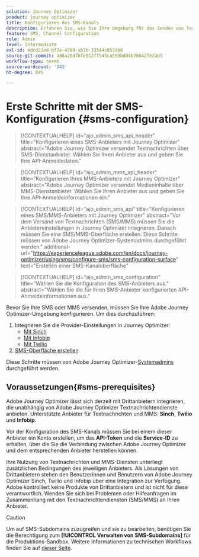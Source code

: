 ```yaml
---
solution: Journey Optimizer
product: journey optimizer
title: Konfigurieren des SMS-Kanals
description: Erfahren Sie, wie Sie Ihre Umgebung für das Senden von Textnachrichten mit Journey Optimizer konfigurieren
feature: SMS, Channel Configuration
role: Admin
level: Intermediate
exl-id: 4dcd22ed-bf7e-4789-ab7b-33544c857db8
source-git-commit: a08a28d7bfe912ff545ca559bd04b70642fe2ab5
workflow-type: tm+mt
source-wordcount: '343'
ht-degree: 84%

---
```


# Erste Schritte mit der SMS-Konfiguration {#sms-configuration}

>[!CONTEXTUALHELP]
>id="ajo_admin_sms_api_header"
>title="Konfigurieren eines SMS-Anbieters mit Journey Optimizer"
>abstract="Adobe Journey Optimizer versendet Textnachrichten über SMS-Dienstanbieter. Wählen Sie Ihren Anbieter aus und geben Sie Ihre API-Anmeldedaten."

>[!CONTEXTUALHELP]
>id="ajo_admin_mms_api_header"
>title="Konfigurieren Ihres MMS-Anbieters mit Journey Optimizer"
>abstract="Adobe Journey Optimizer versendet Medieninhalte über MMS-Dienstanbieter. Wählen Sie Ihren Anbieter aus und geben Sie Ihre API-Anmeldeinformationen ein."

>[!CONTEXTUALHELP]
>id="ajo_admin_sms_api"
>title="Konfigurieren eines SMS/MMS-Anbieters mit Journey Optimizer"
>abstract="Vor dem Versand von Textnachrichten (SMS/MMS) müssen Sie die Anbietereinstellungen in Journey Optimizer integrieren. Danach müssen Sie eine SMS/MMS-Oberfläche erstellen. Diese Schritte müssen von Adobe Journey Optimizer-Systemadmins durchgeführt werden."
>additional-url="https://experienceleague.adobe.com/en/docs/journey-optimizer/using/sms/configure-sms/sms-configuration-surface" text="Erstellen einer SMS-Kanaloberfläche"

>[!CONTEXTUALHELP]
>id="ajo_admin_sms_configuration"
>title="Wählen Sie die Konfiguration des SMS-Anbieters aus."
>abstract="Wählen Sie die für Ihren SMS-Anbieter konfigurierten API-Anmeldeinformationen aus."

Bevor Sie Ihre SMS oder MMS versenden, müssen Sie Ihre Adobe Journey Optimizer-Umgebung konfigurieren. Um dies durchzuführen:

1. Integrieren Sie die Provider-Einstellungen in Journey Optimizer:
   * [Mit Sinch](sms-configuration-sinch.md)
   * [Mit Infobip](sms-configuration-infobip.md)
   * [Mit Twilio](sms-configuration-twilio.md)
1. [SMS-Oberfläche erstellen](sms-configuration-surface.md)

Diese Schritte müssen von Adobe Journey Optimizer-[Systemadmins](../start/path/administrator.md) durchgeführt werden.

## Voraussetzungen{#sms-prerequisites}

Adobe Journey Optimizer lässt sich derzeit mit Drittanbietern integrieren, die unabhängig von Adobe Journey Optimizer Textnachrichtendienste anbieten. Unterstützte Anbieter für Textnachrichten und MMS: **Sinch**, **Twilio** und **Infobip**.

Vor der Konfiguration des SMS-Kanals müssen Sie bei einem dieser Anbieter ein Konto erstellen, um das **API-Token** und die **Service-ID** zu erhalten, über die Sie die Verbindung zwischen Adobe Journey Optimizer und dem entsprechenden Anbieter herstellen können.

Ihre Nutzung von Textnachrichten und MMS-Diensten unterliegt zusätzlichen Bedingungen des jeweiligen Anbieters. Als Lösungen von Drittanbietern stehen den Benutzerinnen und Benutzern von Adobe Journey Optimizer Sinch, Twilio und Infobip über eine Integration zur Verfügung. Adobe kontrolliert keine Produkte von Drittanbietern und ist nicht für diese verantwortlich. Wenden Sie sich bei Problemen oder Hilfeanfragen im Zusammenhang mit den Textnachrichtendiensten (SMS/MMS) an Ihren Anbieter.

>[!CAUTION]
>
>Um auf SMS-Subdomains zuzugreifen und sie zu bearbeiten, benötigen Sie die Berechtigung zum **[!UICONTROL Verwalten von SMS-Subdomains]** für die Produktions-Sandbox. Weitere Informationen zu technischen Workflows finden Sie auf [dieser Seite](../administration/high-low-permissions.md#administration-permissions).
>

